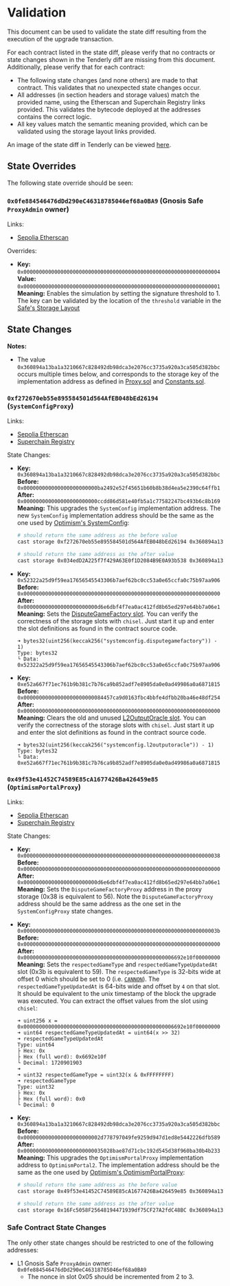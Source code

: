# Validation

This document can be used to validate the state diff resulting from the execution of the upgrade transaction.

For each contract listed in the state diff, please verify that no contracts or state changes shown in the Tenderly diff are missing from this document. Additionally, please verify that for each contract:

- The following state changes (and none others) are made to that contract. This validates that no unexpected state changes occur.
- All addresses (in section headers and storage values) match the provided name, using the Etherscan and Superchain Registry links provided. This validates the bytecode deployed at the addresses contains the correct logic.
- All key values match the semantic meaning provided, which can be validated using the storage layout links provided.

An image of the state diff in Tenderly can be viewed [here](./images/state_diff.png).

## State Overrides

The following state override should be seen:

### `0x0fe884546476dDd290eC46318785046ef68a0BA9` (Gnosis Safe `ProxyAdmin` owner)

Links:
- [Sepolia Etherscan](https://sepolia.etherscan.io/address/0x0fe884546476ddd290ec46318785046ef68a0ba9)

Overrides:
- **Key:**   `0x0000000000000000000000000000000000000000000000000000000000000004` <br/>
  **Value:** `0x0000000000000000000000000000000000000000000000000000000000000001` <br/>
  **Meaning:** Enables the simulation by setting the signature threshold to 1. The key can be validated by the location of the `threshold` variable in 
  the [Safe's Storage Layout](https://github.com/safe-global/safe-smart-account/blob/v1.3.0/contracts/examples/libraries/GnosisSafeStorage.sol#L14)

## State Changes

**Notes:**
- The value `0x360894a13ba1a3210667c828492db98dca3e2076cc3735a920a3ca505d382bbc` occurs
  multiple times below, and corresponds to the storage key of the implementation address as defined
  in
  [Proxy.sol](https://github.com/ethereum-optimism/optimism/blob/op-contracts/v1.4.0-rc.4/packages/contracts-bedrock/src/universal/Proxy.sol#L104)
  and
  [Constants.sol](https://github.com/ethereum-optimism/optimism/blob/op-contracts/v1.4.0-rc.4/packages/contracts-bedrock/src/libraries/Constants.sol#L26-L27).

### `0xf272670eb55e895584501d564AfEB048bEd26194` (`SystemConfigProxy`)

Links:
- [Sepolia Etherscan](https://sepolia.etherscan.io/address/0xf272670eb55e895584501d564afeb048bed26194)
- [Superchain Registry](https://github.com/ethereum-optimism/superchain-registry/blob/a06cb07264c985c041c0c01af57463ea88da264c/superchain/configs/sepolia/base.yaml#L12)

State Changes:
- **Key:**    `0x360894a13ba1a3210667c828492db98dca3e2076cc3735a920a3ca505d382bbc` <br/>
  **Before:** `0x000000000000000000000000ba2492e52f45651b60b8b38d4ea5e2390c64ffb1` <br/>
  **After:**  `0x000000000000000000000000ccdd86d581e40fb5a1c77582247bc493b6c8b169` <br/>
  **Meaning:** This upgrades the `SystemConfig` implementation address. The new `SystemConfig` implementation address should be the same as the one used by [Optimism's SystemConfig](https://sepolia.etherscan.io/address/0x034edD2A225f7f429A63E0f1D2084B9E0A93b538):
  ```bash
  # should return the same address as the before value
  cast storage 0xf272670eb55e895584501d564AfEB048bEd26194 0x360894a13ba1a3210667c828492db98dca3e2076cc3735a920a3ca505d382bbc --rpc-url <rpc_url>

  # should return the same address as the after value
  cast storage 0x034edD2A225f7f429A63E0f1D2084B9E0A93b538 0x360894a13ba1a3210667c828492db98dca3e2076cc3735a920a3ca505d382bbc --rpc-url <rpc_url>
  ```

- **Key:**    `0x52322a25d9f59ea17656545543306b7aef62bc0cc53a0e65ccfa0c75b97aa906` <br/>
  **Before:** `0x0000000000000000000000000000000000000000000000000000000000000000` <br/>
  **After:**  `0x000000000000000000000000d6e6dbf4f7ea0ac412fd8b65ed297e64bb7a06e1` <br/>
  **Meaning:** Sets the [DisputeGameFactory slot](https://github.com/ethereum-optimism/optimism/blob/op-contracts/v1.4.0-rc.4/packages/contracts-bedrock/src/L1/SystemConfig.sol#L76). You can verify the correctness of the storage slots with `chisel`. Just start it up and enter the slot definitions as found in the contract source code.
  ```
  ➜ bytes32(uint256(keccak256("systemconfig.disputegamefactory")) - 1)
  Type: bytes32
  └ Data: 0x52322a25d9f59ea17656545543306b7aef62bc0cc53a0e65ccfa0c75b97aa906
  ```

- **Key:**    `0xe52a667f71ec761b9b381c7b76ca9b852adf7e8905da0e0ad49986a0a6871815` <br/>
  **Before:** `0x00000000000000000000000084457ca9d0163fbc4bbfe4dfbb20ba46e48df254` <br/>
  **After:**  `0x0000000000000000000000000000000000000000000000000000000000000000` <br/>
  **Meaning:** Clears the old and unused [L2OutputOracle slot](https://github.com/ethereum-optimism/optimism/blob/op-contracts/v1.3.0/packages/contracts-bedrock/src/L1/SystemConfig.sol#L63). You can verify the correctness of the storage slots with `chisel`. Just start it up and enter the slot definitions as found in the contract source code.
  ```
  ➜ bytes32(uint256(keccak256("systemconfig.l2outputoracle")) - 1)
  Type: bytes32
  └ Data: 0xe52a667f71ec761b9b381c7b76ca9b852adf7e8905da0e0ad49986a0a6871815
  ```

### `0x49f53e41452C74589E85cA1677426Ba426459e85` (`OptimismPortalProxy`)

Links:
- [Sepolia Etherscan](https://sepolia.etherscan.io/address/0x49f53e41452c74589e85ca1677426ba426459e85)
- [Superchain Registry](https://github.com/ethereum-optimism/superchain-registry/blob/a06cb07264c985c041c0c01af57463ea88da264c/superchain/extra/addresses/sepolia/base.json#L8)

State Changes:
- **Key:**    `0x0000000000000000000000000000000000000000000000000000000000000038` <br/>
  **Before:** `0x0000000000000000000000000000000000000000000000000000000000000000` <br/>
  **After:**  `0x000000000000000000000000d6e6dbf4f7ea0ac412fd8b65ed297e64bb7a06e1` <br/>
  **Meaning:**  Sets the `DisputeGameFactoryProxy` address in the proxy storage (0x38 is equivalent to 56). Note the `DisputeGameFactoryProxy` address should be the same address as the one set in the `SystemConfigProxy` state changes.

- **Key:**    `0x000000000000000000000000000000000000000000000000000000000000003b` <br/>
  **Before:** `0x0000000000000000000000000000000000000000000000000000000000000000` <br/>
  **After:**  `0x0000000000000000000000000000000000000000000000006692e10f00000000` <br/>
  **Meaning:** Sets the `respectedGameType` and `respectedGameTypeUpdatedAt` slot (0x3b is equivalent to 59).
  The `respectedGameType` is 32-bits wide at offset 0 which should be set to 0 (i.e. [`CANNON`](https://github.com/ethereum-optimism/optimism/blob/op-contracts/v1.4.0-rc.4/packages/contracts-bedrock/src/dispute/lib/Types.sol#L28)).
  The `respectedGameTypeUpdatedAt` is 64-bits wide and offset by `4` on that slot. It should be equivalent to the unix timestamp of the block the upgrade was executed.
  You can extract the offset values from the slot using `chisel`:
  ```
  ➜ uint256 x = 0x0000000000000000000000000000000000000000000000006692e10f00000000
  ➜ uint64 respectedGameTypeUpdatedAt = uint64(x >> 32)
  ➜ respectedGameTypeUpdatedAt
  Type: uint64
  ├ Hex: 0x
  ├ Hex (full word): 0x6692e10f
  └ Decimal: 1720901903
  ➜ 
  ➜ uint32 respectedGameType = uint32(x & 0xFFFFFFFF)
  ➜ respectedGameType
  Type: uint32
  ├ Hex: 0x
  ├ Hex (full word): 0x0
  └ Decimal: 0
  ```

- **Key:**    `0x360894a13ba1a3210667c828492db98dca3e2076cc3735a920a3ca505d382bbc` <br/>
  **Before:** `0x0000000000000000000000002d778797049fe9259d947d1ed8e5442226dfb589` <br/>
  **After:**  `0x00000000000000000000000035028bae87d71cbc192d545d38f960ba30b4b233` <br/>
  **Meaning:** This upgrades the `OptimismPortalProxy` implementation address to `OptimismPortal2`. The implementation address should be the same as the one used by [Optimism's OptimismPortalProxy](https://sepolia.etherscan.io/address/0x16Fc5058F25648194471939df75CF27A2fdC48BC):
  ```bash
  # should return the same address as the before value
  cast storage 0x49f53e41452C74589E85cA1677426Ba426459e85 0x360894a13ba1a3210667c828492db98dca3e2076cc3735a920a3ca505d382bbc --rpc-url <rpc_url>

  # should return the same address as the after value
  cast storage 0x16Fc5058F25648194471939df75CF27A2fdC48BC 0x360894a13ba1a3210667c828492db98dca3e2076cc3735a920a3ca505d382bbc --rpc-url <rpc_url>
  ```

### Safe Contract State Changes

The only other state changes should be restricted to one of the following addresses:

- L1 Gnosis Safe `ProxyAdmin` owner: `0x0fe884546476dDd290eC46318785046ef68a0BA9`
  - The nonce in slot 0x05 should be incremented from 2 to 3.
